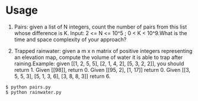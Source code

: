 Usage
============================

1. Pairs: given a list of N integers, count the number of pairs from this list whose difference is K. Input: 2 <= N <= 10^5 ; 0 < K < 10^9.What is the time and space complexity of your approach?

2. Trapped rainwater: given a m x n matrix of positive integers representing an elevation map, compute the volume of water it is able to trap after raining.Example: given [[1, 2, 5, 5], [2, 1, 4, 2], [5, 3, 2, 2]], you should return 1. Given [[98]], return 0. Given [[95, 2], [1, 17]] return 0. Given [[3, 5, 5, 3], [5, 1, 3, 6], [3, 8, 8, 3]] return 6.

```
$ python pairs.py
$ python rainwater.py
```
